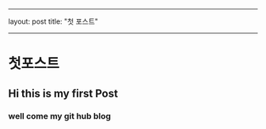 ﻿---

layout: post
title: "첫 포스트"

---
# 첫포스트
## Hi this is my first Post
### well come my git hub blog
